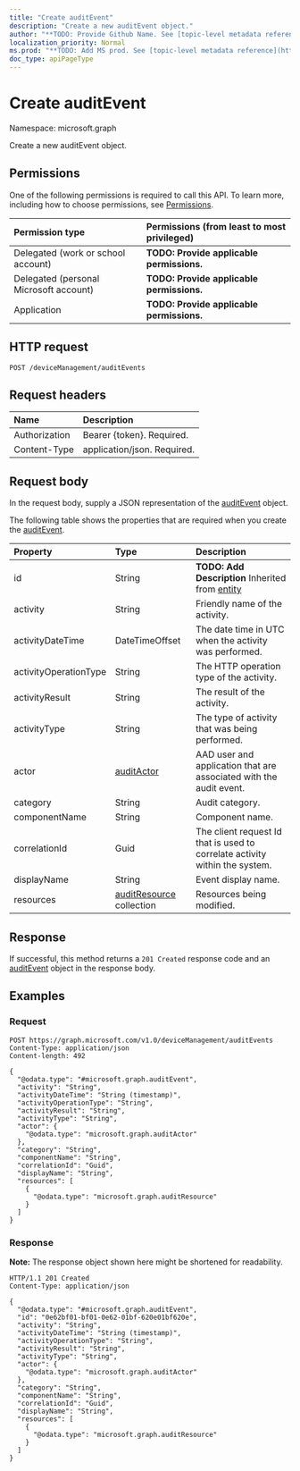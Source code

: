 ```yaml
---
title: "Create auditEvent"
description: "Create a new auditEvent object."
author: "**TODO: Provide Github Name. See [topic-level metadata reference](https://msgo.azurewebsites.net/add/document/guidelines/metadata.html#topic-level-metadata)**"
localization_priority: Normal
ms.prod: "**TODO: Add MS prod. See [topic-level metadata reference](https://msgo.azurewebsites.net/add/document/guidelines/metadata.html#topic-level-metadata)**"
doc_type: apiPageType
---
```


# Create auditEvent
Namespace: microsoft.graph



Create a new auditEvent object.

## Permissions
One of the following permissions is required to call this API. To learn more, including how to choose permissions, see [Permissions](/graph/permissions-reference).

|Permission type|Permissions (from least to most privileged)|
|:---|:---|
|Delegated (work or school account)|**TODO: Provide applicable permissions.**|
|Delegated (personal Microsoft account)|**TODO: Provide applicable permissions.**|
|Application|**TODO: Provide applicable permissions.**|

## HTTP request

<!-- {
  "blockType": "ignored"
}
-->
``` http
POST /deviceManagement/auditEvents
```

## Request headers
|Name|Description|
|:---|:---|
|Authorization|Bearer {token}. Required.|
|Content-Type|application/json. Required.|

## Request body
In the request body, supply a JSON representation of the [auditEvent](../resources/auditevent.md) object.

The following table shows the properties that are required when you create the [auditEvent](../resources/auditevent.md).

|Property|Type|Description|
|:---|:---|:---|
|id|String|**TODO: Add Description** Inherited from [entity](../resources/entity.md)|
|activity|String|Friendly name of the activity.|
|activityDateTime|DateTimeOffset|The date time in UTC when the activity was performed.|
|activityOperationType|String|The HTTP operation type of the activity.|
|activityResult|String|The result of the activity.|
|activityType|String|The type of activity that was being performed.|
|actor|[auditActor](../resources/auditactor.md)|AAD user and application that are associated with the audit event.|
|category|String|Audit category.|
|componentName|String|Component name.|
|correlationId|Guid|The client request Id that is used to correlate activity within the system.|
|displayName|String|Event display name.|
|resources|[auditResource](../resources/auditresource.md) collection|Resources being modified.|



## Response

If successful, this method returns a `201 Created` response code and an [auditEvent](../resources/auditevent.md) object in the response body.

## Examples

### Request
<!-- {
  "blockType": "request",
  "name": "create_auditevent_from_"
}
-->
``` http
POST https://graph.microsoft.com/v1.0/deviceManagement/auditEvents
Content-Type: application/json
Content-length: 492

{
  "@odata.type": "#microsoft.graph.auditEvent",
  "activity": "String",
  "activityDateTime": "String (timestamp)",
  "activityOperationType": "String",
  "activityResult": "String",
  "activityType": "String",
  "actor": {
    "@odata.type": "microsoft.graph.auditActor"
  },
  "category": "String",
  "componentName": "String",
  "correlationId": "Guid",
  "displayName": "String",
  "resources": [
    {
      "@odata.type": "microsoft.graph.auditResource"
    }
  ]
}
```


### Response
**Note:** The response object shown here might be shortened for readability.
<!-- {
  "blockType": "response",
  "truncated": true,
  "@odata.type": "microsoft.graph.auditEvent"
}
-->
``` http
HTTP/1.1 201 Created
Content-Type: application/json

{
  "@odata.type": "#microsoft.graph.auditEvent",
  "id": "0e62bf01-bf01-0e62-01bf-620e01bf620e",
  "activity": "String",
  "activityDateTime": "String (timestamp)",
  "activityOperationType": "String",
  "activityResult": "String",
  "activityType": "String",
  "actor": {
    "@odata.type": "microsoft.graph.auditActor"
  },
  "category": "String",
  "componentName": "String",
  "correlationId": "Guid",
  "displayName": "String",
  "resources": [
    {
      "@odata.type": "microsoft.graph.auditResource"
    }
  ]
}
```

